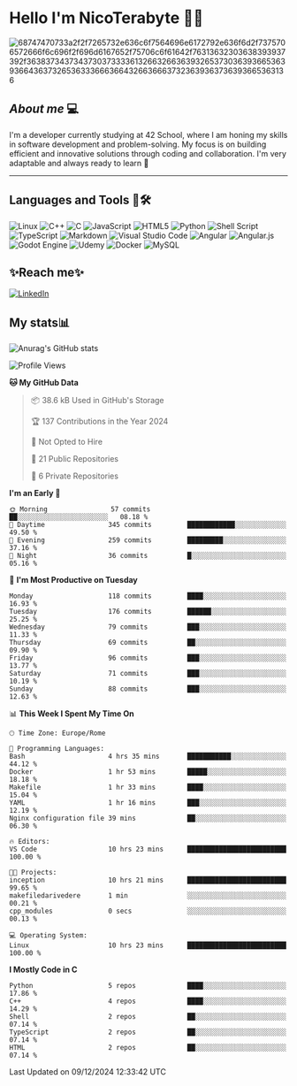 # Hello I'm NicoTerabyte 🐧🔨

![68747470733a2f2f7265732e636c6f7564696e6172792e636f6d2f7375706572666f6c696f2f696d6167652f75706c6f61642f76313632303638393937392f363837343734373037333361326632663639326537303639366536393664363732653633366636643266366637323639363736393665363136](https://user-images.githubusercontent.com/58959408/232639433-cb0aea21-66f0-4508-a771-85e2089c5a87.gif)



## _About me_ 💻

I'm a developer currently studying at 42 School, where I am honing my skills in software development and problem-solving. My focus is on building efficient and innovative solutions through coding and collaboration. I'm very adaptable and always ready to learn 🚀

---

## **Languages and Tools 🧰🛠️**
![Linux](https://img.shields.io/badge/Linux-FCC624?style=for-the-badge&logo=linux&logoColor=black)
![C++](https://img.shields.io/badge/c++-%2300599C.svg?style=for-the-badge&logo=c%2B%2B&logoColor=white)
![C](https://img.shields.io/badge/c-%2300599C.svg?style=for-the-badge&logo=c&logoColor=white)
![JavaScript](https://img.shields.io/badge/javascript-%23323330.svg?style=for-the-badge&logo=javascript&logoColor=%23F7DF1E)
![HTML5](https://img.shields.io/badge/html5-%23E34F26.svg?style=for-the-badge&logo=html5&logoColor=white)
![Python](https://img.shields.io/badge/python-3670A0?style=for-the-badge&logo=python&logoColor=ffdd54)
![Shell Script](https://img.shields.io/badge/shell_script-%23121011.svg?style=for-the-badge&logo=gnu-bash&logoColor=white)
![TypeScript](https://img.shields.io/badge/typescript-%23007ACC.svg?style=for-the-badge&logo=typescript&logoColor=white)
![Markdown](https://img.shields.io/badge/markdown-%23000000.svg?style=for-the-badge&logo=markdown&logoColor=white)
![Visual Studio Code](https://img.shields.io/badge/Visual%20Studio%20Code-0078d7.svg?style=for-the-badge&logo=visual-studio-code&logoColor=white)
![Angular](https://img.shields.io/badge/angular-%23DD0031.svg?style=for-the-badge&logo=angular&logoColor=white)
![Angular.js](https://img.shields.io/badge/angular.js-%23E23237.svg?style=for-the-badge&logo=angularjs&logoColor=white)
![Godot Engine](https://img.shields.io/badge/GODOT-%23FFFFFF.svg?style=for-the-badge&logo=godot-engine)
![Udemy](https://img.shields.io/badge/Udemy-A435F0?style=for-the-badge&logo=Udemy&logoColor=white)
![Docker](https://img.shields.io/badge/docker-%230db7ed.svg?style=for-the-badge&logo=docker&logoColor=white)
![MySQL](https://img.shields.io/badge/mysql-4479A1.svg?style=for-the-badge&logo=mysql&logoColor=white)


## ✨Reach me✨
[![LinkedIn](https://img.shields.io/badge/linkedin-%230077B5.svg?style=for-the-badge&logo=linkedin&logoColor=white)](https://www.linkedin.com/in/lorenzo-nicotera/)


## My stats📊
![Anurag's GitHub stats](https://github-readme-stats.vercel.app/api?username=nicoterabyte&theme=radical&show_icons=true)

<!--START_SECTION:waka-->
![Profile Views](http://img.shields.io/badge/Profile%20Views-0-blue)

**🐱 My GitHub Data** 

> 📦 38.6 kB Used in GitHub's Storage 
 > 
> 🏆 137 Contributions in the Year 2024
 > 
> 🚫 Not Opted to Hire
 > 
> 📜 21 Public Repositories 
 > 
> 🔑 6 Private Repositories 
 > 
**I'm an Early 🐤** 

```text
🌞 Morning                57 commits          ██░░░░░░░░░░░░░░░░░░░░░░░   08.18 % 
🌆 Daytime                345 commits         ████████████░░░░░░░░░░░░░   49.50 % 
🌃 Evening                259 commits         █████████░░░░░░░░░░░░░░░░   37.16 % 
🌙 Night                  36 commits          █░░░░░░░░░░░░░░░░░░░░░░░░   05.16 % 
```
📅 **I'm Most Productive on Tuesday** 

```text
Monday                   118 commits         ████░░░░░░░░░░░░░░░░░░░░░   16.93 % 
Tuesday                  176 commits         ██████░░░░░░░░░░░░░░░░░░░   25.25 % 
Wednesday                79 commits          ███░░░░░░░░░░░░░░░░░░░░░░   11.33 % 
Thursday                 69 commits          ██░░░░░░░░░░░░░░░░░░░░░░░   09.90 % 
Friday                   96 commits          ███░░░░░░░░░░░░░░░░░░░░░░   13.77 % 
Saturday                 71 commits          ███░░░░░░░░░░░░░░░░░░░░░░   10.19 % 
Sunday                   88 commits          ███░░░░░░░░░░░░░░░░░░░░░░   12.63 % 
```


📊 **This Week I Spent My Time On** 

```text
🕑︎ Time Zone: Europe/Rome

💬 Programming Languages: 
Bash                     4 hrs 35 mins       ███████████░░░░░░░░░░░░░░   44.12 % 
Docker                   1 hr 53 mins        █████░░░░░░░░░░░░░░░░░░░░   18.18 % 
Makefile                 1 hr 33 mins        ████░░░░░░░░░░░░░░░░░░░░░   15.04 % 
YAML                     1 hr 16 mins        ███░░░░░░░░░░░░░░░░░░░░░░   12.19 % 
Nginx configuration file 39 mins             ██░░░░░░░░░░░░░░░░░░░░░░░   06.30 % 

🔥 Editors: 
VS Code                  10 hrs 23 mins      █████████████████████████   100.00 % 

🐱‍💻 Projects: 
inception                10 hrs 21 mins      █████████████████████████   99.65 % 
makefiledarivedere       1 min               ░░░░░░░░░░░░░░░░░░░░░░░░░   00.21 % 
cpp_modules              0 secs              ░░░░░░░░░░░░░░░░░░░░░░░░░   00.13 % 

💻 Operating System: 
Linux                    10 hrs 23 mins      █████████████████████████   100.00 % 
```

**I Mostly Code in C** 

```text
Python                   5 repos             ████░░░░░░░░░░░░░░░░░░░░░   17.86 % 
C++                      4 repos             ████░░░░░░░░░░░░░░░░░░░░░   14.29 % 
Shell                    2 repos             ██░░░░░░░░░░░░░░░░░░░░░░░   07.14 % 
TypeScript               2 repos             ██░░░░░░░░░░░░░░░░░░░░░░░   07.14 % 
HTML                     2 repos             ██░░░░░░░░░░░░░░░░░░░░░░░   07.14 % 
```




 Last Updated on 09/12/2024 12:33:42 UTC
<!--END_SECTION:waka-->
